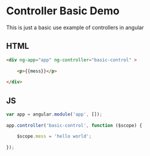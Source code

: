 # Controller Basic Demo

This is just a basic use example of controllers in angular

## HTML
```html
<div ng-app="app" ng-controller="basic-control" >
 
    <p>{{mess}}</p>
 
</div>
```

## JS
```js
var app = angular.module('app', []);
 
app.controller('basic-control', function ($scope) {
 
    $scope.mess = 'hello world';
 
});
```